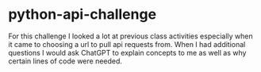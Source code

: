 # python-api-challenge
For this challenge I looked a lot at previous class activities especially when it came to choosing a url to pull api requests from. When I had additional questions I would ask ChatGPT to explain concepts to me as well as why certain lines of code were needed.
